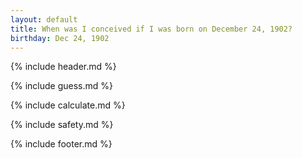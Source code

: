 ```yaml
---
layout: default
title: When was I conceived if I was born on December 24, 1902?
birthday: Dec 24, 1902
---
```


{% include header.md %}

{% include guess.md %}

{% include calculate.md %}

{% include safety.md %}

{% include footer.md %}



